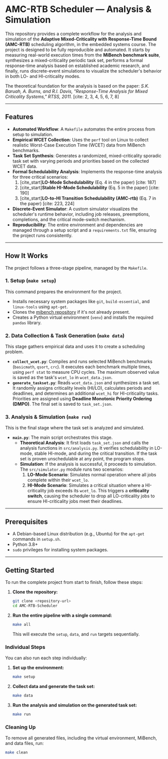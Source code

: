 # AMC-RTB Scheduler — Analysis & Simulation


This repository provides a complete workflow for the analysis and simulation of the **Adaptive Mixed-Criticality with Response-Time Bound (AMC-RTB)** scheduling algorithm, in the embedded systems course. The project is designed to be fully reproducible and automated. It starts by measuring real-world execution times from the **MiBench benchmark suite**, synthesizes a mixed-criticality periodic task set, performs a formal response-time analysis based on established academic research, and finally, runs discrete-event simulations to visualize the scheduler's behavior in both LO- and HI-criticality modes.

The theoretical foundation for the analysis is based on the paper: *S.K. Baruah, A. Burns, and R.I. Davis, "Response-Time Analysis for Mixed Criticality Systems," RTSS, 2011.* [cite: 2, 3, 4, 5, 6, 7, 8]

---

## Features

* **Automated Workflow**: A `Makefile` automates the entire process from setup to simulation.
* **Empirical WCET Collection**: Uses the `perf` tool on Linux to collect realistic Worst-Case Execution Time (WCET) data from MiBench benchmarks.
* **Task Set Synthesis**: Generates a randomized, mixed-criticality sporadic task set with varying periods and priorities based on the collected WCET data.
* **Formal Schedulability Analysis**: Implements the response-time analysis for three critical scenarios:
    1.  [cite_start]**LO-Mode Schedulability** (Eq. 4 in the paper) [cite: 187]
    2.  [cite_start]**Stable HI-Mode Schedulability** (Eq. 5 in the paper) [cite: 190]
    3.  [cite_start]**LO-to-HI Transition Schedulability (AMC-rtb)** (Eq. 7 in the paper) [cite: 223, 224]
* **Discrete-Event Simulator**: A custom simulator visualizes the scheduler's runtime behavior, including job releases, preemptions, completions, and the critical mode-switch mechanism.
* **Reproducibility**: The entire environment and dependencies are managed through a setup script and a `requirements.txt` file, ensuring the project runs consistently.

---

##  How It Works

The project follows a three-stage pipeline, managed by the `Makefile`.

### 1. Setup (`make setup`)

This command prepares the environment for the project.
* Installs necessary system packages like `git`, `build-essential`, and `linux-tools` using `apt-get`.
* Clones the [mibench repository](https://github.com/embecosm/mibench) if it's not already present.
* Creates a Python virtual environment (`venv`) and installs the required `pandas` library.

### 2. Data Collection & Task Generation (`make data`)

This stage gathers empirical data and uses it to create a scheduling problem.
* **`collect_wcet.py`**: Compiles and runs selected MiBench benchmarks (`basicmath`, `qsort`, `crc`). It executes each benchmark multiple times, using `perf stat` to measure CPU cycles. The maximum observed value is saved as the task's `wcet_lo` in `wcet_data.json`.
* **`generate_taskset.py`**: Reads `wcet_data.json` and synthesizes a task set. It randomly assigns criticality levels (HI/LO), calculates periods and deadlines, and determines an additional `wcet_hi` for HI-criticality tasks. Priorities are assigned using **Deadline Monotonic Priority Ordering (DMPO)**. The final set is saved to `task_set.json`.

### 3. Analysis & Simulation (`make run`)

This is the final stage where the task set is analyzed and simulated.
* **`main.py`**: The main script orchestrates this stage.
    * **Theoretical Analysis**: It first loads `task_set.json` and calls the analysis functions in `src/analysis.py`. It verifies schedulability in LO-mode, stable HI-mode, and during the critical transition. If the task set is proven unschedulable at any point, the program stops.
    * **Simulation**: If the analysis is successful, it proceeds to simulation. The `src/simulator.py` module runs two scenarios:
        1.  **LO-Mode Scenario**: Simulates normal operation where all jobs complete within their `wcet_lo`.
        2.  **HI-Mode Scenario**: Simulates a critical situation where a HI-criticality job exceeds its `wcet_lo`. This triggers a **criticality switch**, causing the scheduler to drop all LO-criticality jobs to ensure HI-criticality jobs meet their deadlines.

---

##  Prerequisites

* A Debian-based Linux distribution (e.g., Ubuntu) for the `apt-get` commands in `setup.sh`.
* Python 3.8+
* `sudo` privileges for installing system packages.

---

##  Getting Started

To run the complete project from start to finish, follow these steps:

1.  **Clone the repository:**
    ```sh
    git clone <repository-url>
    cd AMC-RTB-Scheduler
    ```

2.  **Run the entire pipeline with a single command:**
    ```sh
    make all
    ```
    This will execute the `setup`, `data`, and `run` targets sequentially.

### Individual Steps

You can also run each step individually:

1.  **Set up the environment:**
    ```sh
    make setup
    ```

2.  **Collect data and generate the task set:**
    ```sh
    make data
    ```

3.  **Run the analysis and simulation on the generated task set:**
    ```sh
    make run
    ```

### Cleaning Up

To remove all generated files, including the virtual environment, MiBench, and data files, run:
```sh
make clean



